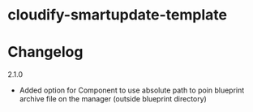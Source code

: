cloudify-smartupdate-template
========================

# Changelog

2.1.0
- Added option for Component to use absolute path to poin blueprint archive file on the manager (outside blueprint directory)
